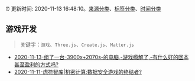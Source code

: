 :alarm_clock: 更新时间: 2020-11-13 16:48:10。[来源分类](../README.md)、[标签分类](../TAGS.md)、[时间分类](../TIMELINE.md)

## 游戏开发


> 关键字：`游戏`、`Three.js`、`Create.js`、`Matter.js`



- [2020-11-13-组了一台-3900x+2070s-的电脑,-游戏瘾解了,-有什么好的回本甚至盈利的方式吗?](https://www.v2ex.com/t/725056) 
- [2020-11-11-虎符智库|机密计算:数据安全游戏的终结者?](https://sec.thief.one/article_content?a_id=fb70a9aad863055dc8248b6626a32315) 